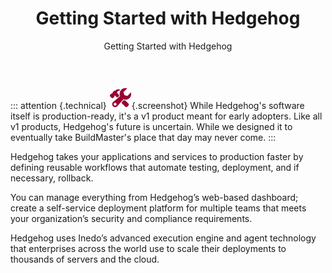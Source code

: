 ﻿---
title: Getting Started with Hedgehog
subtitle: Getting Started with Hedgehog
sequence: 10
keywords: hedgehog

---
::: attention {.technical}
![](/resources/images/icons/technical.png){.screenshot} 
While Hedgehog's software itself is production-ready, it's a v1 product meant for early adopters. Like all v1 products, Hedgehog's future is uncertain. While we designed it to eventually take BuildMaster's place that day may never come.
:::

Hedgehog takes your applications and services to production faster by defining reusable workflows that automate testing, deployment, and if necessary, rollback.

You can manage everything from Hedgehog’s web-based dashboard; create a self-service deployment platform for multiple teams that meets your organization’s security and compliance requirements.

Hedgehog uses Inedo’s advanced execution engine and agent technology that enterprises across the world use to scale their deployments to thousands of servers and the cloud.
